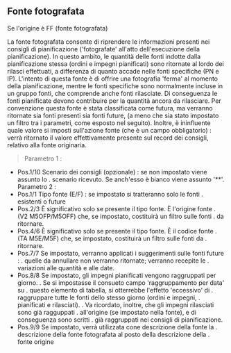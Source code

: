 ## Fonte fotografata
Se l'origine è FF (fonte fotografata)

La fonte fotografata consente di riprendere le informazioni presenti nei consigli di pianificazione ('fotografate' all'atto dell'esecuzione della pianificazione). In questo ambito, le quantità delle fonti indotte dalla pianificazione stessa (ordini e impegni pianificati) sono ritornate al lordo dei rilasci effettuati, a differenza di quanto accade nelle fonti specifiche (PN e IP). L'intento di questa fonte è di offrire una fotografia 'ferma' al momento della pianificazione, mentre le fonti specifiche sono normalmente incluse in un gruppo fonti, che comprende anche fonti rilasciate. Di conseguenza le fonti pianificate devono contribuire per la quantità ancora da rilasciare.
Per convenzione questa fonte è stata classificata come futura, ma verranno ritornate sia fonti presenti sia fonti future, (a meno che sia stato impostato un filtro tra i parametri, come esposto nel seguito).
Inoltre, è ininfluente quale valore si imposti sull'azione fonte (che è un campo obbligatorio) :  verrà ritornato il valore effettivamente presente sul record dei consigli, relativo alla fonte originaria.
>Parametro 1 : 
-    Pos.1/10  Scenario dei consigli (opzionale) :  se non impostato viene assunto lo
.              scenario ricevuto. Se anch'esso è bianco viene assunto '**'.
Parametro 2 : 
-    Pos.1/1   Tipo fonte (E/F) :  se impostato si tratteranno solo le fonti
.              esistenti o future
-    Pos.2/3   È significativo solo se presente il tipo fonte. È l'origine fonte
.              (V2 M5OFP/M5OFF) che, se impostato, costituirà un filtro sulle fonti
.              da ritornare.
-    Pos.4/6   È significativo solo se presente il tipo fonte. È il codice fonte
.              (TA M5E/M5F) che, se impostato, costituirà un filtro sulle fonti da
.              ritornare.
-    Pos.7/7   Se impostato, verranno applicati i suggerimenti sulle fonti future : 
.              quelle da annullare non verranno ritornate; verranno recepite le
.              variazioni alle quantità e alle date.
-    Pos.8/8   Se impostato, gli impegni pianificati vengono raggruppati per giorno.
.              Se si impostasse il consueto campo 'raggruppamento per data' su
.              questo elemento di tabella, si otterrebbe l'effetto 'eccessivo' di
.              raggruppare tutte le fonti dello stesso giorno (ordini e impegni,
.              pianificati e rilasciati).
.              Va ricordato, inoltre, che gli impegni rilasciati sono già ragguppati
.              all'origine (se impostato nella fonte), e di conseguenza sono scritti
.              già raggruppati nei consigli di pianificazione.
-    Pos.9/9   Se impostato, verrà utilizzata cone descrizione della fonte la
.              descrizione della fonte fotografata al posto della descrizione della
.              fonte origine

